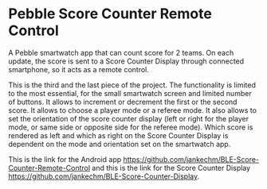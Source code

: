 # Pebble Score Counter Remote Control
A Pebble smartwatch app that can count score for 2 teams. On each update, the score is sent to a Score Counter Display through connected smartphone, so it acts as a remote control.

This is the third and the last piece of the project. The functionality is limited to the most essential, for the small smartwatch screen and limited number of buttons. It allows to increment or decrement the first or the second score. It allows to choose a player mode or a referee mode. It also allows to set the orientation of the score counter display (left or right for the player mode, or same side or opposite side for the referee mode). Which score is rendered as left and which as right on the Score Counter Display is dependent on the mode and orientation set on the smartwatch app.

This is the link for the Android app https://github.com/jankechm/BLE-Score-Counter-Remote-Control
and this is the link for the Score Counter Display https://github.com/jankechm/BLE-Score-Counter-Display.